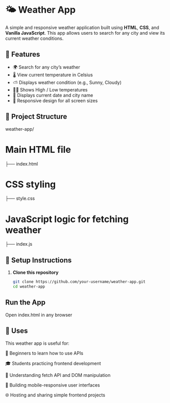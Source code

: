 # 🌤️ Weather App

A simple and responsive weather application built using **HTML**, **CSS**, and **Vanilla JavaScript**. This app allows users to search for any city and view its current weather conditions.
## 🚀 Features
- 🌍 Search for any city’s weather
- 🌡️ View current temperature in Celsius
- ⛅ Displays weather condition (e.g., Sunny, Cloudy)
- 🔼🔽 Shows High / Low temperatures
- 📅 Displays current date and city name
- 📱 Responsive design for all screen sizes
## 📁 Project Structure
weather-app/
 # Main HTML file
├── index.html
 # CSS styling
├── style.css
# JavaScript logic for fetching weather
├── index.js 

## 🔧 Setup Instructions

1. **Clone this repository**
   ```bash
   git clone https://github.com/your-username/weather-app.git
   cd weather-app
## Run the App

Open index.html in any browser

## 📌 Uses
This weather app is useful for:

🌱 Beginners to learn how to use APIs

🎓 Students practicing frontend development

🧠 Understanding fetch API and DOM manipulation

📲 Building mobile-responsive user interfaces

🌐 Hosting and sharing simple frontend projects
